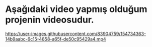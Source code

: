 # Aşağıdaki video yapmış olduğum projenin videosudur. 

https://user-images.githubusercontent.com/83904759/154734363-14b9aabc-6c15-4858-a65f-de50c95429a4.mp4
